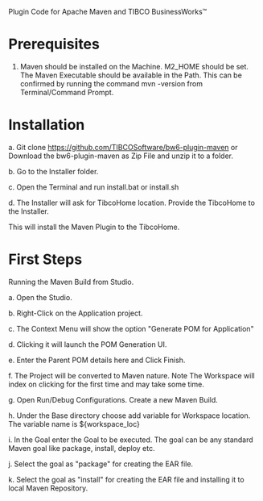 Plugin Code for Apache Maven and TIBCO BusinessWorks™

Prerequisites
===============

1. Maven should be installed on the Machine. M2_HOME should be set. The Maven Executable should be available in the Path.
This can be confirmed by running the command mvn -version from Terminal/Command Prompt.

Installation
=============

a. Git clone https://github.com/TIBCOSoftware/bw6-plugin-maven
or
Download the bw6-plugin-maven as Zip File and unzip it to a folder.
 
b. Go to the Installer folder.

c. Open the Terminal and run install.bat or install.sh

d. The Installer will ask for TibcoHome location. Provide the TibcoHome to the Installer.

This will install the Maven Plugin to the TibcoHome. 

First Steps
============

Running the Maven Build from Studio.

a. Open the Studio.

b. Right-Click on the Application project.

c. The Context Menu will show the option "Generate POM for Application"

d. Clicking it will launch the POM Generation UI.

e. Enter the Parent  POM details here and Click Finish.

f. The Project will be converted to Maven nature. Note The Workspace will index on clicking for the first time and may take some time.

g. Open Run/Debug Configurations. Create a new Maven Build.

h. Under the Base directory choose add variable for Workspace location. The variable name is ${workspace_loc}

i. In the Goal enter the Goal to be executed. The goal can be any standard Maven goal like package, install, deploy etc.

j. Select the goal as "package" for creating the EAR file.

k. Select the goal as "install" for creating the EAR file and installing it to local Maven Repository.



